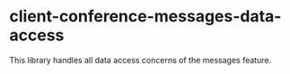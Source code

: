 # client-conference-messages-data-access

This library handles all data access concerns of the messages feature.

